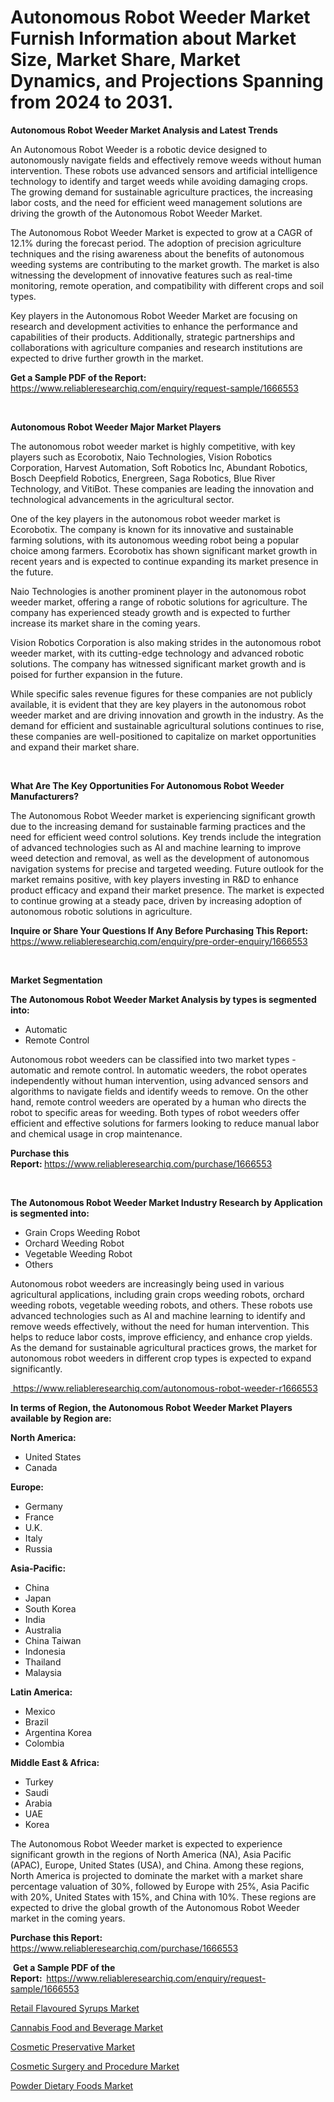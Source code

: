 <p><h1>Autonomous Robot Weeder Market Furnish Information about Market Size, Market Share, Market Dynamics, and Projections Spanning from 2024 to 2031.</h1></p><p><strong>Autonomous Robot Weeder Market Analysis and Latest Trends</strong></p>
<p><p>An Autonomous Robot Weeder is a robotic device designed to autonomously navigate fields and effectively remove weeds without human intervention. These robots use advanced sensors and artificial intelligence technology to identify and target weeds while avoiding damaging crops. The growing demand for sustainable agriculture practices, the increasing labor costs, and the need for efficient weed management solutions are driving the growth of the Autonomous Robot Weeder Market.</p><p>The Autonomous Robot Weeder Market is expected to grow at a CAGR of 12.1% during the forecast period. The adoption of precision agriculture techniques and the rising awareness about the benefits of autonomous weeding systems are contributing to the market growth. The market is also witnessing the development of innovative features such as real-time monitoring, remote operation, and compatibility with different crops and soil types.</p><p>Key players in the Autonomous Robot Weeder Market are focusing on research and development activities to enhance the performance and capabilities of their products. Additionally, strategic partnerships and collaborations with agriculture companies and research institutions are expected to drive further growth in the market.</p></p>
<p><strong>Get a Sample PDF of the Report:&nbsp;</strong> <a href="https://www.reliableresearchiq.com/enquiry/request-sample/1666553">https://www.reliableresearchiq.com/enquiry/request-sample/1666553</a></p>
<p>&nbsp;</p>
<p><strong>Autonomous Robot Weeder Major Market Players</strong></p>
<p><p>The autonomous robot weeder market is highly competitive, with key players such as Ecorobotix, Naio Technologies, Vision Robotics Corporation, Harvest Automation, Soft Robotics Inc, Abundant Robotics, Bosch Deepfield Robotics, Energreen, Saga Robotics, Blue River Technology, and VitiBot. These companies are leading the innovation and technological advancements in the agricultural sector.</p><p>One of the key players in the autonomous robot weeder market is Ecorobotix. The company is known for its innovative and sustainable farming solutions, with its autonomous weeding robot being a popular choice among farmers. Ecorobotix has shown significant market growth in recent years and is expected to continue expanding its market presence in the future.</p><p>Naio Technologies is another prominent player in the autonomous robot weeder market, offering a range of robotic solutions for agriculture. The company has experienced steady growth and is expected to further increase its market share in the coming years.</p><p>Vision Robotics Corporation is also making strides in the autonomous robot weeder market, with its cutting-edge technology and advanced robotic solutions. The company has witnessed significant market growth and is poised for further expansion in the future.</p><p>While specific sales revenue figures for these companies are not publicly available, it is evident that they are key players in the autonomous robot weeder market and are driving innovation and growth in the industry. As the demand for efficient and sustainable agricultural solutions continues to rise, these companies are well-positioned to capitalize on market opportunities and expand their market share.</p></p>
<p>&nbsp;</p>
<p><strong>What Are The Key Opportunities For Autonomous Robot Weeder Manufacturers?</strong></p>
<p><p>The Autonomous Robot Weeder market is experiencing significant growth due to the increasing demand for sustainable farming practices and the need for efficient weed control solutions. Key trends include the integration of advanced technologies such as AI and machine learning to improve weed detection and removal, as well as the development of autonomous navigation systems for precise and targeted weeding. Future outlook for the market remains positive, with key players investing in R&D to enhance product efficacy and expand their market presence. The market is expected to continue growing at a steady pace, driven by increasing adoption of autonomous robotic solutions in agriculture.</p></p>
<p><strong>Inquire or Share Your Questions If Any Before Purchasing This Report:</strong> <a href="https://www.reliableresearchiq.com/enquiry/pre-order-enquiry/1666553">https://www.reliableresearchiq.com/enquiry/pre-order-enquiry/1666553</a></p>
<p>&nbsp;</p>
<p><strong>Market Segmentation</strong></p>
<p><strong>The Autonomous Robot Weeder Market Analysis by types is segmented into:</strong></p>
<p><ul><li>Automatic</li><li>Remote Control</li></ul></p>
<p><p>Autonomous robot weeders can be classified into two market types - automatic and remote control. In automatic weeders, the robot operates independently without human intervention, using advanced sensors and algorithms to navigate fields and identify weeds to remove. On the other hand, remote control weeders are operated by a human who directs the robot to specific areas for weeding. Both types of robot weeders offer efficient and effective solutions for farmers looking to reduce manual labor and chemical usage in crop maintenance.</p></p>
<p><strong>Purchase this Report:&nbsp;</strong><a href="https://www.reliableresearchiq.com/purchase/1666553">https://www.reliableresearchiq.com/purchase/1666553</a></p>
<p>&nbsp;</p>
<p><strong>The Autonomous Robot Weeder Market Industry Research by Application is segmented into:</strong></p>
<p><ul><li>Grain Crops Weeding Robot</li><li>Orchard Weeding Robot</li><li>Vegetable Weeding Robot</li><li>Others</li></ul></p>
<p><p>Autonomous robot weeders are increasingly being used in various agricultural applications, including grain crops weeding robots, orchard weeding robots, vegetable weeding robots, and others. These robots use advanced technologies such as AI and machine learning to identify and remove weeds effectively, without the need for human intervention. This helps to reduce labor costs, improve efficiency, and enhance crop yields. As the demand for sustainable agricultural practices grows, the market for autonomous robot weeders in different crop types is expected to expand significantly.</p></p>
<p><a href="https://www.reliableresearchiq.com/autonomous-robot-weeder-r1666553">&nbsp;https://www.reliableresearchiq.com/autonomous-robot-weeder-r1666553</a></p>
<p><strong>In terms of Region, the Autonomous Robot Weeder Market Players available by Region are:</strong></p>
<p>
    <p> <strong> North America: </strong>
        <ul>
            <li>United States</li>
            <li>Canada</li>
        </ul>
        </p> 
    <p> <strong> Europe: </strong>
        <ul>
            <li>Germany</li>
            <li>France</li>
            <li>U.K.</li>
            <li>Italy</li>
            <li>Russia</li>
        </ul>
        </p> 
    <p> <strong> Asia-Pacific: </strong>
        <ul>
            <li>China</li>
            <li>Japan</li>
            <li>South Korea</li>
            <li>India</li>
            <li>Australia</li>
            <li>China Taiwan</li>
            <li>Indonesia</li>
            <li>Thailand</li>
            <li>Malaysia</li>
        </ul>
        </p> 
    <p> <strong> Latin America: </strong>
        <ul>
            <li>Mexico</li>
            <li>Brazil</li>
            <li>Argentina Korea</li>
            <li>Colombia</li>
        </ul>
        </p> 
    <p> <strong> Middle East & Africa: </strong>
        <ul>
            <li>Turkey</li>
            <li>Saudi</li>
            <li>Arabia</li>
            <li>UAE</li>
            <li>Korea</li>
        </ul>
    </p>
    </p>
<p><p>The Autonomous Robot Weeder market is expected to experience significant growth in the regions of North America (NA), Asia Pacific (APAC), Europe, United States (USA), and China. Among these regions, North America is projected to dominate the market with a market share percentage valuation of 30%, followed by Europe with 25%, Asia Pacific with 20%, United States with 15%, and China with 10%. These regions are expected to drive the global growth of the Autonomous Robot Weeder market in the coming years.</p></p>
<p><strong>Purchase this Report: </strong><a href="https://www.reliableresearchiq.com/purchase/1666553">https://www.reliableresearchiq.com/purchase/1666553</a></p>
<p>&nbsp;<strong>Get a Sample PDF of the Report:&nbsp;&nbsp;</strong><a href="https://www.reliableresearchiq.com/enquiry/request-sample/1666553">https://www.reliableresearchiq.com/enquiry/request-sample/1666553</a></p>
<p><strong></strong></p>
<p><p><a href="https://medium.com/@madw10245644/retail-flavoured-syrups-market-size-by-type-original-syrup-caramel-flavor-vanilla-flavor-hazelnut-cc2636cf6fa1">Retail Flavoured Syrups Market</a></p><p><a href="https://medium.com/@jewelmohr25/cannabis-food-and-beverage-market-size-share-analysis-growth-trends-forecast-2024-2031-d577a5983ace">Cannabis Food and Beverage Market</a></p><p><a href="https://github.com/ranaacryptoaddmin/Market-Research-Report-List-1/blob/main/cosmetic-preservative-market.md">Cosmetic Preservative Market</a></p><p><a href="https://github.com/RoccoManning/Market-Research-Report-List-6/blob/main/cosmetic-surgery-and-procedure-market.md">Cosmetic Surgery and Procedure Market</a></p><p><a href="https://medium.com/@tedbrakus/analyzing-powder-dietary-foods-market-dynamics-and-growth-drivers-and-forecasted-for-period-from-858a6eeaa647">Powder Dietary Foods Market</a></p></p>